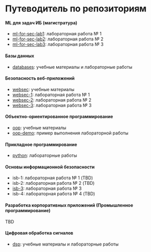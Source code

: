 # Путеводитель по репозиториям

#### ML для задач ИБ (магистратура)
- [ml-for-sec-lab1](https://github.com/itsecd/ml-for-sec-lab1): лабораторная работа № 1
- [ml-for-sec-lab2](https://github.com/itsecd/ml-for-sec-lab2): лабораторная работа № 2
- [ml-for-sec-lab3](https://github.com/itsecd/ml-for-sec-lab3): лабораторная работа № 3

#### Базы данных
- [databases](https://github.com/itsecd/databases): учебные материалы и лабораторные работы

#### Безопасность веб-приложений
- [websec](https://github.com/itsecd/websec): учебные материалы
- [websec-1](https://github.com/itsecd/websec-1): лабораторная работа № 1
- [websec-2](https://github.com/itsecd/websec-2): лабораторная работа № 2
- [websec-3](https://github.com/itsecd/websec-3): лабораторная работа № 3

#### Объектно-ориентированное программирование
- [oop](https://github.com/itsecd/oop): учебные материалы
- [oop-demo](https://github.com/itsecd/oop-demo): пример выполнения лабораторной работы

#### Прикладное программирование
- [python](https://github.com/itsecd/python): лабораторные работы

#### Основы информационной безопасности
- isb-1: лабораторная работа № 1 (TBD)
- isb-2: лабораторная работа № 2 (TBD)
- [isb-3](https://github.com/itsecd/isb-3): лабораторная работа № 3
- isb-4: лабораторная работа № 4 (TBD)

#### Разработка корпоративных приложений (Промышленное программирование)
TBD

#### Цифровая обработка сигналов
- [dsp](https://github.com/itsecd/dsp): учебные материалы и лабораторные работы
